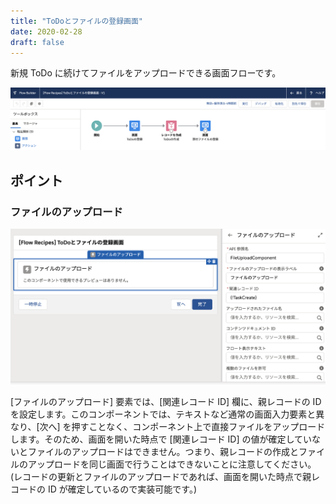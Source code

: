 ```yaml
---
title: "ToDoとファイルの登録画面"
date: 2020-02-28
draft: false
---
```


新規 ToDo に続けてファイルをアップロードできる画面フローです。

![](screenshot.png)

## ポイント
### ファイルのアップロード
![](upload_file.png)

[ファイルのアップロード] 要素では、[関連レコード ID] 欄に、親レコードの ID を設定します。このコンポーネントでは、テキストなど通常の画面入力要素と異なり、[次へ] を押すことなく、コンポーネント上で直接ファイルをアップロードします。そのため、画面を開いた時点で [関連レコード ID] の値が確定していないとファイルのアップロードはできません。つまり、親レコードの作成とファイルのアップロードを同じ画面で行うことはできないことに注意してください。(レコードの更新とファイルのアップロードであれば、画面を開いた時点で親レコードの ID が確定しているので実装可能です。)
